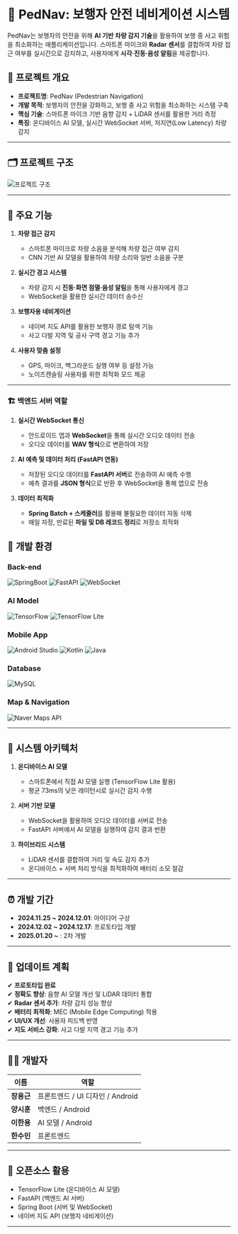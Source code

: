 # 🚶 PedNav: 보행자 안전 네비게이션 시스템

PedNav는 보행자의 안전을 위해 **AI 기반 차량 감지 기술**을 활용하여 보행 중 사고 위험을 최소화하는 애플리케이션입니다. 스마트폰 마이크와 **Radar 센서**를 결합하여 차량 접근 여부를 실시간으로 감지하고, 사용자에게 **시각·진동·음성 알림**을 제공합니다.  

## 📌 프로젝트 개요
- **프로젝트명**: PedNav (Pedestrian Navigation)
- **개발 목적**: 보행자의 안전을 강화하고, 보행 중 사고 위험을 최소화하는 시스템 구축
- **핵심 기술**: 스마트폰 마이크 기반 음향 감지 + LiDAR 센서를 활용한 거리 측정
- **특징**: 온디바이스 AI 모델, 실시간 WebSocket 서버, 저지연(Low Latency) 차량 감지

---

## 🗂 프로젝트 구조
![프로젝트 구조](https://github.com/teamGachon/pednav_modelplusAPP/blob/main/Project%20Structure.png)

---

## 🔧 주요 기능
1. **차량 접근 감지**  
   - 스마트폰 마이크로 차량 소음을 분석해 차량 접근 여부 감지  
   - CNN 기반 AI 모델을 활용하여 차량 소리와 일반 소음을 구분  

2. **실시간 경고 시스템**  
   - 차량 감지 시 **진동·화면 점멸·음성 알림**을 통해 사용자에게 경고  
   - WebSocket을 활용한 실시간 데이터 송수신  

3. **보행자용 네비게이션**  
   - 네이버 지도 API를 활용한 보행자 경로 탐색 기능  
   - 사고 다발 지역 및 공사 구역 경고 기능 추가  

4. **사용자 맞춤 설정**  
   - GPS, 마이크, 백그라운드 실행 여부 등 설정 가능  
   - 노이즈캔슬링 사용자를 위한 최적화 모드 제공  

---

### 🏗 백엔드 서버 역할
1. **실시간 WebSocket 통신**  
   - 안드로이드 앱과 **WebSocket**을 통해 실시간 오디오 데이터 전송  
   - 오디오 데이터를 **WAV 형식**으로 변환하여 저장  

2. **AI 예측 및 데이터 처리 (FastAPI 연동)**  
   - 저장된 오디오 데이터를 **FastAPI 서버**로 전송하여 AI 예측 수행  
   - 예측 결과를 **JSON 형식**으로 반환 후 WebSocket을 통해 앱으로 전송  

3. **데이터 최적화**  
   - **Spring Batch + 스케줄러**를 활용해 불필요한 데이터 자동 삭제  
   - 매일 자정, 만료된 **파일 및 DB 레코드 정리**로 저장소 최적화  

## 🔩 개발 환경

### **Back-end**
![SpringBoot](https://img.shields.io/badge/SpringBoot-%236DB33F.svg?style=for-the-badge&logo=springboot&logoColor=white)
![FastAPI](https://img.shields.io/badge/FastAPI-009688.svg?style=for-the-badge&logo=fastapi&logoColor=white)
![WebSocket](https://img.shields.io/badge/WebSocket-0078D4?style=for-the-badge&logo=web&logoColor=white)

### **AI Model**
![TensorFlow](https://img.shields.io/badge/TensorFlow-%23FF6F00.svg?style=for-the-badge&logo=tensorflow&logoColor=white)
![TensorFlow Lite](https://img.shields.io/badge/TensorFlow%20Lite-%23FF6F00.svg?style=for-the-badge&logo=tensorflow&logoColor=white)

### **Mobile App**
![Android Studio](https://img.shields.io/badge/Android%20Studio-3DDC84?style=for-the-badge&logo=androidstudio&logoColor=white)
![Kotlin](https://img.shields.io/badge/Kotlin-0095D5.svg?style=for-the-badge&logo=kotlin&logoColor=white)
![Java](https://img.shields.io/badge/Java-%23ED8B00.svg?style=for-the-badge&logo=openjdk&logoColor=white)

### **Database**
![MySQL](https://img.shields.io/badge/MySQL-4479A1.svg?style=for-the-badge&logo=mysql&logoColor=white)

### **Map & Navigation**
![Naver Maps API](https://img.shields.io/badge/Naver%20Maps%20API-03C75A.svg?style=for-the-badge&logo=naver&logoColor=white)


---

## 📍 시스템 아키텍처
1. **온디바이스 AI 모델**  
   - 스마트폰에서 직접 AI 모델 실행 (TensorFlow Lite 활용)  
   - 평균 73ms의 낮은 레이턴시로 실시간 감지 수행  

2. **서버 기반 모델**  
   - WebSocket을 활용하여 오디오 데이터를 서버로 전송  
   - FastAPI 서버에서 AI 모델을 실행하여 감지 결과 반환  

3. **하이브리드 시스템**  
   - LiDAR 센서를 결합하여 거리 및 속도 감지 추가  
   - 온디바이스 + 서버 처리 방식을 최적화하여 배터리 소모 절감  

---

## ⏰ 개발 기간
- **2024.11.25 ~ 2024.12.01**: 아이디어 구상  
- **2024.12.02 ~ 2024.12.17**: 프로토타입 개발
- **2025.01.20 ~** : 2차 개발

---

## 📆 업데이트 계획
✔ **프로토타입 완료**  
✔ **정확도 향상**: 음향 AI 모델 개선 및 LiDAR 데이터 통합  
✔ **Radar 센서 추가**: 차량 감지 성능 향상  
✔ **배터리 최적화**: MEC (Mobile Edge Computing) 적용  
✔ **UI/UX 개선**: 사용자 피드백 반영  
✔ **지도 서비스 강화**: 사고 다발 지역 경고 기능 추가  

---

## 👨‍💻 개발자
| 이름 | 역할 |
|------|------|
| **장용근** | 프론트엔드 / UI 디자인 / Android |
| **양시훈** | 백엔드 / Android |
| **이한용** | AI 모델 / Android |
| **한수민** | 프론트엔드 |

---

## 📜 오픈소스 활용
- TensorFlow Lite (온디바이스 AI 모델)  
- FastAPI (백엔드 AI 서버)  
- Spring Boot (서버 및 WebSocket)  
- 네이버 지도 API (보행자 네비게이션)  

---
